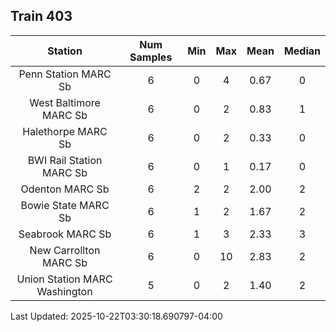 ## Train 403

| Station | Num Samples | Min | Max | Mean | Median |
| :-----: | :---------: | :-: | :-: | :--: | :----: |
| Penn Station MARC Sb | 6 | 0 | 4 | 0.67 | 0 |
| West Baltimore MARC Sb | 6 | 0 | 2 | 0.83 | 1 |
| Halethorpe MARC Sb | 6 | 0 | 2 | 0.33 | 0 |
| BWI Rail Station MARC Sb | 6 | 0 | 1 | 0.17 | 0 |
| Odenton MARC Sb | 6 | 2 | 2 | 2.00 | 2 |
| Bowie State MARC Sb | 6 | 1 | 2 | 1.67 | 2 |
| Seabrook MARC Sb | 6 | 1 | 3 | 2.33 | 3 |
| New Carrollton MARC Sb | 6 | 0 | 10 | 2.83 | 2 |
| Union Station MARC Washington | 5 | 0 | 2 | 1.40 | 2 |


Last Updated: 2025-10-22T03:30:18.690797-04:00